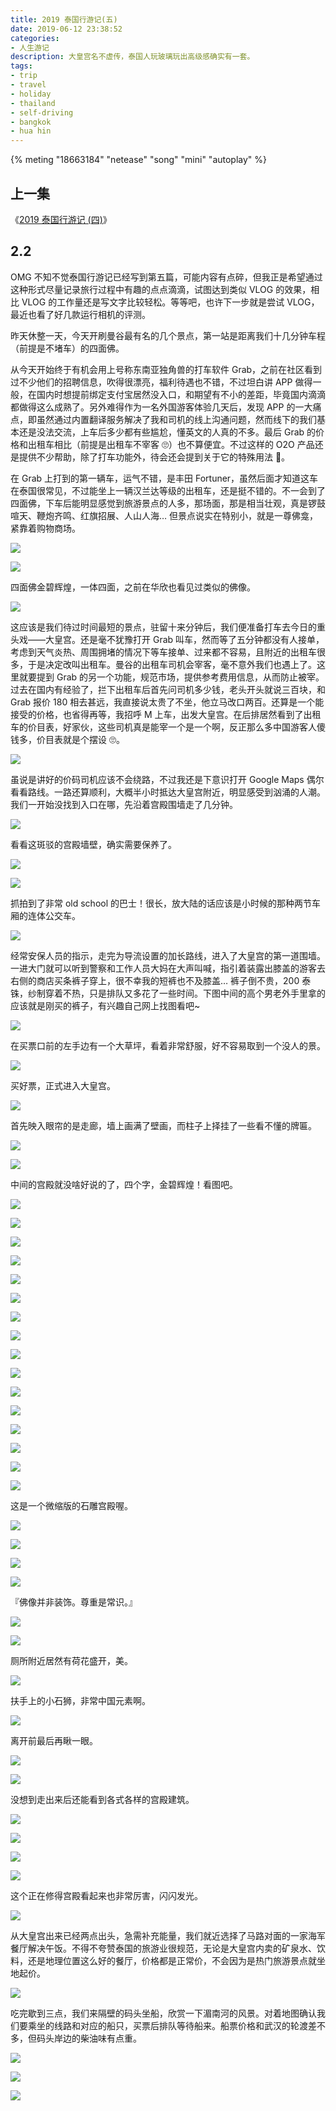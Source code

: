 ```yaml
---
title: 2019 泰国行游记(五)
date: 2019-06-12 23:38:52
categories:
- 人生游记
description: 大皇宫名不虚传，泰国人玩玻璃玩出高级感确实有一套。
tags:
- trip
- travel
- holiday
- thailand
- self-driving
- bangkok
- hua hin
---
```


{% meting "18663184" "netease" "song" "mini" "autoplay" %}



## 上一集

《[2019 泰国行游记 (四)](https://blog.joouis.com/2019/06/02/2019-thai-trip-4/)》



## 2.2

OMG 不知不觉泰国行游记已经写到第五篇，可能内容有点碎，但我正是希望通过这种形式尽量记录旅行过程中有趣的点点滴滴，试图达到类似 VLOG 的效果，相比 VLOG 的工作量还是写文字比较轻松。等等吧，也许下一步就是尝试 VLOG，最近也看了好几款运行相机的评测。

昨天休整一天，今天开刷曼谷最有名的几个景点，第一站是距离我们十几分钟车程（前提是不堵车）的四面佛。

从今天开始终于有机会用上号称东南亚独角兽的打车软件 Grab，之前在社区看到过不少他们的招聘信息，吹得很漂亮，福利待遇也不错，不过坦白讲 APP 做得一般，在国内时想提前绑定支付宝居然没入口，和期望有不小的差距，毕竟国内滴滴都做得这么成熟了。另外难得作为一名外国游客体验几天后，发现 APP 的一大痛点，即虽然通过内置翻译服务解决了我和司机的线上沟通问题，然而线下的我们基本还是没法交流，上车后多少都有些尴尬，懂英文的人真的不多。最后 Grab 的价格和出租车相比（前提是出租车不宰客 🙄）也不算便宜。不过这样的 O2O 产品还是提供不少帮助，除了打车功能外，待会还会提到关于它的特殊用法 👻。

在 Grab 上打到的第一辆车，运气不错，是丰田 Fortuner，虽然后面才知道这车在泰国很常见，不过能坐上一辆汉兰达等级的出租车，还是挺不错的。不一会到了四面佛，下车后能明显感觉到旅游景点的人多，那场面，那是相当壮观，真是锣鼓喧天、鞭炮齐鸣、红旗招展、人山人海… 但景点说实在特别小，就是一尊佛龛，紧靠着购物商场。

![](https://wk4ija.bn.files.1drv.com/y4mbyXrrVG6U1KBfg-Rg6shIH3_hoBQKC4R617siiADXNWIvWcEcMoshpT1WRHwswWW2lRTCdY99HmwEn8aCWKaaISCI3RQ342OwY2zKIHXWtBfDIUkJdCexZO2niKyDbOONNd5q4mKQoOXcPqbiQdb9q9wEwjcVTmCaotVUaQGN6upVRX7ucVmP1r0ydocoT6LTsiGaCUOjT9nGJYmA7v8IQ?width=2016&height=1512&cropmode=none)

![](https://wa4qja.bn.files.1drv.com/y4m7ZK1CyhiBNhP-DRkzzwpdVtCPHlcv4apV0goEHtN0aOvTZjXQdARMRS9K8jTNb3HECzgqJIs3ivPoJUtgFDovw9q0ruu_A3Ecq_gk7lQauu_AxEnICsP9j8iGSJ1S2k8iFhdf21TRR_Fw4vHFIL6UQlJipYhIiYqQtxY_Z4zCA-4O__c-vmAKY9wYZa8SjeFh4GVqBD9RekGZAUdvgTAiA?width=2016&height=1512&cropmode=none)

四面佛金碧辉煌，一体四面，之前在华欣也看见过类似的佛像。

![](https://wk4hja.bn.files.1drv.com/y4mf1GT8wRigQIeeRX_swnYaJQU-9SdalV4v4Zil60kQSajAlZ8NFPHwMg8X2d6wn9EdxuxeFVTzW29NrgMigxWjsV7prLAIN-4QGxLk8vnIfBctbkXOh4gNhLOBwSxUkf1sxI5pK-bIXraGoBX8lUoPqGSjD437XwyKb8d5M_WTop_wwRV7saAcKNtJ2MWnIHYTUbm23hWUJuZfM14UMoqlg?width=1512&height=2016&cropmode=none)

这应该是我们待过时间最短的景点，驻留十来分钟后，我们便准备打车去今日的重头戏——大皇宫。还是毫不犹豫打开 Grab 叫车，然而等了五分钟都没有人接单，考虑到天气炎热、周围拥堵的情况下等车接单、过来都不容易，且附近的出租车很多，于是决定改叫出租车。曼谷的出租车司机会宰客，毫不意外我们也遇上了。这里就要提到 Grab 的另一个功能，规范市场，提供参考费用信息，从而防止被宰。过去在国内有经验了，拦下出租车后首先问司机多少钱，老头开头就说三百块，和 Grab 报价 180 相去甚远，我直接说太贵了不坐，他立马改口两百。还算是一个能接受的价格，也省得再等，我招呼 M 上车，出发大皇宫。在后排居然看到了出租车的价目表，好家伙，这些司机真是能宰一个是一个啊，反正那么多中国游客人傻钱多，价目表就是个摆设 🙄。

![](https://wa4pja.bn.files.1drv.com/y4mFYqWLdYLiI_5qhd6TsO0GzpfPmBqn1GtSyUxX5AHNtWWbotCDK4Hg6Jx3FFNyatFFo5pcyrAkmzUdNaf9eK5qgbh7-UwhFWu4g0V_zdmMQtUy9R70S2KPV8ymh0VpsiC00kdFnqBqVwXenM2cV5Uw4WpP2lcIeKc9bUee9PkaZwnosOKzmFPesoc_X05ZweGGQZioIkq2Zfe3Pl3hSzJCw?width=1512&height=2016&cropmode=none)

虽说是讲好的价码司机应该不会绕路，不过我还是下意识打开 Google Maps 偶尔看看路线。一路还算顺利，大概半小时抵达大皇宫附近，明显感受到汹涌的人潮。我们一开始没找到入口在哪，先沿着宫殿围墙走了几分钟。

![](https://wa4oja.bn.files.1drv.com/y4mTSoBRN6ATCy2vJUIdF55CFt1b43vZhG9gAGATrtBEmPB_qBPHxSMIvizbLBCj-bsUtQMbmfS962rTK-ZUTzsUrRaXMnETCR1LM282GXVYTLjsgp25-pKhZDwM7Z4v7DFg0JWvBbxHGi0CwcNVLvbMjfbTtGuCfFBry4L9BZm5WnXrKvpjLiMoh_cmJw5GOI-FqzcDwK6FduNNGdNeguF5g?width=2016&height=1512&cropmode=none)

看看这斑驳的宫殿墙壁，确实需要保养了。

![](https://wa4mja.bn.files.1drv.com/y4mmL4_kcDsKX6IYGw6Jq395GhJC23v6vlwQ4vrXaV51tpkF7WdPdNY_Gh7TGZ05idHFkVoar1343KTwYZ04iiJhVj4_vaPoG-QkA_QdhYNjlJZVdr8dv2x1sA-EwU0fI2I4uwJY-KYkMsqzonA4cskJTJsJbw-frfWLtIT9DXmla9LT9LXUTredP9zVjFSeevdyAUkaIviyXBZUFDcnksvBw?width=2016&height=1512&cropmode=none)

![](https://wa4nja.bn.files.1drv.com/y4mlT55YhQtO4gg9_0B_YOmc7U1SX1SBU5iL5tpG19MfzJ67cp6-EN-mwVOrhCIyY76Dqyt0994eDcYpUUN9jyKS5DwmEc28-0QY85G49MhLfqbrTL80gulkw1da0-guZ5pg0FuLaZxcg7Wo2UGOm_60sybBlRZebnsY_f2rK6csOBkFvoTk9fAUhW_BkyCZYSh7zCjLkmNQckwquOrvlcjrw?width=2016&height=1512&cropmode=none)

抓拍到了非常 old school 的巴士！很长，放大陆的话应该是小时候的那种两节车厢的连体公交车。

![](https://wa4kja.bn.files.1drv.com/y4mQk78zE3G9dpAApht7N2l4PcoSm_ZowqntYItYiwjS9d6HLxnE57fo7eaK36p29hudkNCOcRpP58wj2nEB-gAIToNwng2f6NnbSqAx7U-g6lUCpwRLlLUTtbwAR9NpRqD4TcyephEpvQarOPvrORBrCLOEVo7BLRzzerXwrzGvXFSaDqMqQULndh9ooW0XZZQxKoi41qtx8oIGTwU3fbqNQ?width=2016&height=1512&cropmode=none)

经常安保人员的指示，走完为导流设置的加长路线，进入了大皇宫的第一道围墙。一进大门就可以听到警察和工作人员大妈在大声叫喊，指引着装露出膝盖的游客去右侧的商店买条裤子穿上，很不幸我的短裤也不及膝盖… 裤子倒不贵，200 泰铢，纱制穿着不热，只是排队又多花了一些时间。下图中间的高个男老外手里拿的应该就是刚买的裤子，有兴趣自己网上找图看吧~

![](https://wa4jja.bn.files.1drv.com/y4mQkJT7WMAOdyXfG7et5YiyV5_NwRTIHs-KJlnYE9ee9z9hzFZC0xuHOaoJi2B-YAw660gRMEyJwxV1fmqTIqX9k4295jX8WwI9srUmWfMi_GI-XlW9rJ2klXo5uMvG_gVznCkjwc3SBBRUFGUkFW5w7X32HWlFxAQGilpZMFlQnT2xr4Fzwu3z48V4GFkzK5sCluSWrvZNO_qc-vkGXt_9A?width=1512&height=2016&cropmode=none)

在买票口前的左手边有一个大草坪，看着非常舒服，好不容易取到一个没人的景。

![](https://wa4hja.bn.files.1drv.com/y4mKJkZSBaZ8cFFggZhcMdNCQUO4n-_WeHWKymcQucWcefT-43G2VRK0WOA7YTC3AtDGVCltv0hcCFk3FHDIL9wxPzNbjQXxlFMH2WeIgRFz5IzFflZp7o34oEQcZzYmgszTedSIW9j8TJC6E_06iCtJfqLa4yrovRTeFQ84VZ3JRqhc-3RlTmVf6CIAo1J4tGTJ6fAAkuwTZFu5qLBZeqRhw?width=2016&height=1512&cropmode=none)

买好票，正式进入大皇宫。

![](https://uk7ema.bn.files.1drv.com/y4mSH-nLTtQOpGvVBMRk2f-uBH5lHuJoR1U5yg3mBoHbnwiPdR_HWarhOLz435epJpm6BCs6fw3FQCqC2DOV-RLqsMOnHYPXcRtvVC5RztS8LpTnGGqfdCVFE8C4NZLGuuyahDqvKickSUr8N11RZLu7Br4TTgf-Qn2daWCMPsyWIx9bUrX8bzPsmIzanUdJ6zAoOUdenNtmYUyB5YqXNDXUg?width=2016&height=1512&cropmode=none)

首先映入眼帘的是走廊，墙上画满了壁画，而柱子上择挂了一些看不懂的牌匾。

![](https://uk7dma.bn.files.1drv.com/y4m5a-_w8o7dDc8u2oa5jhG8egEUuXi1-wCwsjFM_PqdiWWXDuZo1ugd4bWKBe7ElTnEvsajerpd2s1M9-hokcAfHpiQishfjapZ_ZxNA15Bb5ceN7NiAq6--9lhD6gPbYqxatlYVQ19qAdOf0-scI_zN_hiPqNfC0C5bk2oGbmXCn9T2WC8pcCK5DI96VnH1dHd7dnKmQh7dCwX1nGhUPxzQ?width=2016&height=1521&cropmode=none)

![](https://uk7fma.bn.files.1drv.com/y4mMRdX9Rh2yRfJskHVmlhjHxjJnjX8kW7rGyQF6gTokvLOaOOlKVzVxa0YNZaFS-XNhXOPYP-sJrxjpxOPtZf2_5GUSE0D-VHmQfM5KHgLh-Ddsp1TDcPNHlaLdYqtKwQ-s_2wzho69d9Q5qR03nS-CblJU5lLZS9G9s6J0ACRVPBDkmdXCbgMqdnMx1H60a8FarR0UESc_uTLiyvkN4WTXQ?width=1512&height=2016&cropmode=none)

中间的宫殿就没啥好说的了，四个字，金碧辉煌！看图吧。

![](https://ua7dma.bn.files.1drv.com/y4moEWU_q8MZeuhgrML-xeqY2V0cN_nnxyWoc6zRIslxo4nBr90KYNWa04c1b8nAOBio04V1qb9FHKx8DTr7i-JfURvctzX0fopbV6Qh6SvaFSEtG-cXQQrhla1Re1vTBdiwEZB8uou94dBdoCVT9lNMjXn3U0PIZ02pETFS46A8anDUTXc8e-uY5PuikObjM66BCGToNa_6-_HGNMRKuDvcg?width=2016&height=1512&cropmode=none)

![](https://uk7bma.bn.files.1drv.com/y4mPPVw6YJf91zYUTOBwe3FPQ_ZxAoLNytyshlbL_aP3tP3sxVRudTtAdMuG-7ZGw5oB6Aj60kyLtpXxerz_cbClhLGN1E1CWSXeeVxiSmwhfZ0Z4bXD8uq11IJYP082pa7rgs0kvxAyQp7uxzyC98_lfZVQ86-kSsmMt4-IxUdXurmpzlC-QzrqgInxGogzvcelMzJfrClbS_MUGbkG9R_HA?width=1512&height=2016&cropmode=none)

![](https://uk7ama.bn.files.1drv.com/y4mac_3_sFxDNAtp8zfpJXO1q3MSiZ5a_QC7A7ZEHm7okVCYUA8FKT8l2XhYAM1YIBF5BDjSYoojCgDtvANfqnOijv-bV7FRO9rJ1X8ofNbzPgAFPJE38DMZjMJszrx_OjV86JJgb8asNzcY2xzHtETfluEh3CqBm3YNLw3gEUuwUj7MtYaoEiHbjhBIZXIRuxvplL-LubqKbLduCDlTV1S3g?width=2016&height=1512&cropmode=none)

![](https://uk6qma.bn.files.1drv.com/y4mvkt8XZmhKTmG9kSehakjuU7hYw4opgfPfZLjzLCPOAqXdh1HIcXRFtLb1EFAgWEdAnoLqnefKAkVPIj0HNbb18lw4IsjN8V2wrWNw490yYDZFvoVUZVrLLGMB6f3zytWqMIgq36bkc46DWjvJC4HN7DATfJC_KvP6vIoOrOwmUZCyZ8rjhaYLovHNqWL7j-bPBC3JDgVALgfrW1QskrSAg?width=1512&height=2016&cropmode=none)

![](https://uk6pma.bn.files.1drv.com/y4mrFywX_Ibu3ZvHHnqq6RMLYVMpqu1GjryPqPFSpIa0LNrptOHRe_OeYVUiG46yIve0zRhsB9qkKoJiN5MzJZQNB_WIc6QOuG9hBBgLNjzJ5e_28dxEtRLG8NLwZ0yzDvAXxnFAGoc_QIN8B8RhmkPLn2ZUHUNhX1veV_HK3HFxXIsD2GQ5lBQmfwq_Oqbbm-VW7Vz-z0-2BZVgHjQ32jDTQ?width=2016&height=1512&cropmode=none)

![](https://uk69ma.bn.files.1drv.com/y4mPT827wZsrA273gSythh81UJItI0-jhKv0w6VqGrkCTSAcFFpqA5vVbfHENOnmvbz3UFPqt27ZdTkJpyqtypwUa3IlnwEAlS3boQ6q6rSdk2ZgWrXnP1l2Yzp95RJKx4WU07ZVtpkPLQaEU5jtORP9kZekIoGqYepev7rvKdl93lBK8RWrd4hYILEDtphYS1kIr8i8YYL0r0rWo_jDQGlpA?width=2016&height=1512&cropmode=none)

![](https://ua7fma.bn.files.1drv.com/y4mn9SVdKxHBKutLL325GUgRSKkOGv5p8gTzQ3fiVFAd8WSBsOuJsyvWzTq4q4NAK1QzHxepicryaRJ2oOi6Rz0MB0B1-8W0WwyDUA8_vgiwDZtAgricSYg0YALKuMswtTS6avA9SmCPisD_eq09XKrKhjNvTOzL9zCrxi6u8Op_oBvhmyX6FYEhcY0yyNe8Lq44p-6lSZjZRNkwxTQa3vPOQ?width=2016&height=1512&cropmode=none)

![](https://ua7bma.bn.files.1drv.com/y4m_lsSu0U_ShyiJ92tnnM2J_afZke7jPbHL7DalHZGsDUTYsubUMQbjoX9aR5rf9pyEYC-22Y4dDBjK4n4lRWZ9i_BtWkCZuhsgi0uMI1B63v64bXau9PggN0tN7ob9CtQIQzaYveDjDaG9YjfjKn7h__2K-wr7QhT7fkR1oQfqWp6jYZhNY1uJf5akAqddGG_YShV5T9nvHDrkRdCVBgcwg?width=1512&height=2016&cropmode=none)

![](https://ua7cma.bn.files.1drv.com/y4mdoOR1JzKJWPr3cNhRMxDqPACRodFGGv_jyjILNquGmB0KUAU4YMVZ9C-MMr2FR07riZoE-5oXEBD504apwLTEh1tXknkKinYqzqlsYfavZGcGHHkqeqQYSRJhJujFer6-JZcct5N0I87FRIE2XK_NnMuoMElE2DqZlsLa-SIkqS0ZBeEhKPMS_w77yMWvq3RI8kIO9uK2qw5W7_MmIcZkQ?width=1512&height=2016&cropmode=none)

![](https://ua6pma.bn.files.1drv.com/y4m4D3fbgDT6nevKnB3iGJD2_2azJFdcNdCB7YavERqKQZbHW-8S-4deYzfiI0WUk8IKwk4cp-0EV-KoOAYeijqhgQSNLNA7_TiOnPtWTDUx1WZyPv0R9EFR6NMKLaZTs3ITUHIVTUXrAZAJmSwPITScIYoFZnQt9ODqbGgpZrzJQhPn20bCxJYDudqS_FX2mOxB4L86Ax5cC0R-vAIOR3n0A?width=1512&height=2016&cropmode=none)

![](https://ua6qma.bn.files.1drv.com/y4m6lKkdacrESg9s5w-wDN4nOumW3XHM0gR3JrlR2UFUh9TDLcj_DhVEU1uvXkdcPsC_0VyL7ROJXZOyCs0t2XOpLeXYJf3MCRKo8olbvXaAG_Ns91Mn17yl3W9ptUUv5kjNGhxI3KVH_4sF76ht1BhHWjEgnEHdMbPoNyTxkq3IqQ_U2Wm28t-wJNfPa2qFPwYtZRZXgJg7nvsPk7346jozA?width=2016&height=1512&cropmode=none)

![](https://ua69ma.bn.files.1drv.com/y4mEJS9_z5NwqiqGIXRSqVbUhQfclQUloIp_2QMVz-rblzc7G8GUkA5SDkkZxkAF4FkHCxb65534CuiiRlOZ3uYZPW1NScEmg43WIgALTWPsRGsRueAVjqVCcumh0AD_Y3xeC5JbCnqmMg5I_umscQgH6qaswcbMMF5aybCin52yyPyXT3oESMuiVn1kAmbFQh3NhpIQGO5n-Ik-uEU6KuQNw?width=1512&height=2016&cropmode=none)

![](https://ua68ma.bn.files.1drv.com/y4mwuF_AyZcvgZhFa6qX40IqwNPKeYtq6YMsWPkcw-yVqD9JsUPBiWOC1UINJfIhjT1PAHCuOPF_69IswCNl72t8mnd9LL47TddYdL2VQck0c8ut2p1dl_LdAvq5X_7oGBfGHAO9mR3nxnNSDdPw1qUbV3pKjWPsrQfyqN7we31WSw3bj1Fw74qR9zw2zd24X3WKDk5pBPEWGAShLTMJhYMfA?width=1512&height=2016&cropmode=none)

![](https://uq7ema.bn.files.1drv.com/y4me53AkMsFj3OJVH6SDxmhH4YT2B_jBNTy5NbqvwoHucytwH3Gsr0fmu4GpJgg-NJ445UtNuQdsAmB7GmXH9VaU6_pbQnXDx6K_f7PJdxrmMznwIli2YsFHCwhMg52ym10CYW2jJ6XDhpKmR9-3HmjKGXN2C8HpmdRVXFO3JOdx6BC-1nA5Myl8IqwY149S4ESjS4qB1COsUH2VLfLrrgtfQ?width=1512&height=2016&cropmode=none)

![](https://uq7dma.bn.files.1drv.com/y4mtb8Y1h0szwIGLHSc1AqAHVtMNSl17x_H4F0kES-A1cLaI1g6DIW8aasnvRU-bNEdNQ0NCdDMgBXOZqJ6nxOSj0py08Z9BDqVJaQPgBvBeR37IMQW4AwdQvZImUj8uKaGoWoxRKnJeEJatOGiNsV7WZfA5vxKH9hMXzs56sHitf3UQ6bXPqFZbIWWfyfrI5EOGejUQJ8TsQVYZeguQcU0ow?width=1512&height=2016&cropmode=none)

![](https://uq7bma.bn.files.1drv.com/y4mJQFomShvmlN4tN6iU10xT9cqidvop7fPlasTW49J5qm7sVK57hjN1Br188CgmDFDzu2Bquwumke0NwxNcHa0SQQM4YyQ7sDRnc2s8dNEr6kodCxsmXIP21JFw2udpXuMUSIVXW_TSQIgaP1f2wUooUyc-veYQfcBrqxnypH93XePGEJCOtGEWffJAvOCgwXE6JtB4p2SAUjs1mDN0bO6Xg?width=1512&height=2016&cropmode=none)

这是一个微缩版的石雕宫殿喔。

![](https://uq7ama.bn.files.1drv.com/y4mpAfqMtIeE3WHy-BIOWmm5M2jWLXxL3rRMS22Ga_O5dpQ-TiKl81Tsro5qnOXvW9O6FSnPH25eOtBC0kgYugv92bkhvWP2JsbxjnnDuEYIXKIMMIqAWJFI6QRA_ZZmagDgOwOf04zMA8kYs2kFEgGNsWGxB0XeJvuAkZd2QEUhNax8j7nAmPXOQHfgDGNnWJW16v37hzQHs8r9LSLTVTXrw?width=2016&height=1512&cropmode=none)

![](https://uq6pma.bn.files.1drv.com/y4mZSGD-oO6e5h5Ah0Q2_0R7NBLDZPb9ULlk_diX6KqC7ABQYVBGlrRujve5EeRYgS92wBu5Cr789txNzv-o6i8-VHMYSCXPv1ZBGcqRcgzDnerAYWx1d5TQuzNarwNyP7HEESOgkqDaKdaYD9-ZrXMCYzwvqBaKhDQWuOBigWQ2ELlKneCuan76b6fwiva-5UOoLEPHMCTRL8bGS7LL4-JVg?width=2016&height=1512&cropmode=none)

![](https://uq69ma.bn.files.1drv.com/y4mbr0VJf4iHTyv2tseCTUGkYK2hScr-h2wyT32EzrnjRvfAqCezY4D0yWkH-fOhVcd-etMGxvFwdj4Gx4yQCT4z7UuAeAW639vGsa0e4O-jjLoJ6lcE6ZWsvNatpqa8NT8vy7ycjTyVTBEZJw6T-5gBzjKmvFlMsCjd3J10o7q7bhZSwo_JO344fb0u2YmAoMuNjMRHpfU8olrWsqiJJwzYA?width=1512&height=2016&cropmode=none)

![](https://u67ema.bn.files.1drv.com/y4m9riH3gH-lIrt6T_TJGtQ5qj8VCrH8y7WBIomUb83PqgT-E7dg1-VSQmyUWYp7LZOnUOoVY1-B6dOCrb6lV_d88y4SiEA4oey9VjPzAZKRgeJxZfIDI1Uq06abVc3qAJh5r6HivQVetyC9ZiFq3ouOV8hmmfzm5f0_NsdSLpmIodzhFyo81FxPATFYQGNdhr7g4HIjhKBr4WyVcL5_DjAWw?width=1512&height=2016&cropmode=none)

『佛像并非装饰。尊重是常识。』

![](https://u66pma.bn.files.1drv.com/y4mIAsW61_6a-HRrpY67-WdWkSE4Z2RcN9xek1auq3_7UucIGOTJJeTn9v80u9q4_oXYzaIamojnpX5Y-t8OQc8OAGwJVioh8CyHcMRpIctE534HHOG1eCzL-g3dfB2Rs7nsHdeIIWokWBlfQHGkH617NCQdOq5Qtugom71EdVdRyaIJUvhuT4s4tQGuh3eryW5c36fG_81eeYmxDXR5KHXYA?width=2016&height=1512&cropmode=none)

![](https://u668ma.bn.files.1drv.com/y4mZswlC11MoOqaNKQBZ01TzHSz_UBac2USd3bdsdXUfh6og-LjpYymLYfOnNcgx-vBhqm8xQPZ6Fl2-X61sR-kcpjqh5CURb-odp3xc4_4cEKwvd51w1nACPEQ2N4b6s6-7aVakzRkReWrR4VRO2JmVr_blF2BrtzXLzRsltTCIuDTdrtnD0c7z1BBuwjxdCDYSejI1aqDCD2BlYqU_2bVmA?width=1512&height=2016&cropmode=none)

厕所附近居然有荷花盛开，美。

![](https://vk7fma.bn.files.1drv.com/y4mC2eri-ACfk1UqvI2DkjNhCQf1l3D50V1NvrMULt0HF5gRsNaEeS-krx8wVaks54CQKNBtJPhVeZcLiQL-h84GTj15YAQ6V6zkEvLg3L7ulxrMl1HcQHT7BKEnaCTBbgzbZxIPvv0CGlz0zfyTMHNuvrs8h-V2Udpxxd6nc2U2ly_FmlepS4F12yo1UWL7Iw-bbYgTVMcabrlx63oKf1BjA?width=1512&height=2016&cropmode=none)

扶手上的小石狮，非常中国元素啊。

![](https://vk7cma.bn.files.1drv.com/y4m7aI2WPMzB0Tb1IlNCypPUz1mFOt6BW0Zf23tfoslvNYOcfhK4mwqPT7wkkoXAJholTAb5-i4eXLfmriq97aHG4R9ZV5l_T9J0Wl8ZuhinKdaKnqOvfhv9i4m_6pbhDnoOxIIFeSK53ro_tL-omgLjc4knRmEhdzbj1kRfO1kx3ItpLQNaZ4RJReorlQFIphZJ2AmShVAUDtfbNRwaxNUUA?width=1512&height=2016&cropmode=none)

离开前最后再瞅一眼。

![](https://vk6qma.bn.files.1drv.com/y4mcpzPY1cI3OrXtnAs-EPkF8LTw3MIeKYo57rjO_5y2NpltKDoDVTNBzmVIUBS83ZbCqnR24Lz-rKcYiy6zf95wDSj-DpstFmftFw4I5qvhvdoyfxuwc7C2vszXkc2zGA1NRh2qfsGNVgijrLDJlj5EvjnpcCycLIfMMwBkCtbgb71Zqwznir6wbL4q9AOymiQmEjsw2el3Ae3BsGVBbZsmw?width=2016&height=1512&cropmode=none)

![](https://vk69ma.bn.files.1drv.com/y4mPENbm6iyW68NDeHuRlW1JoBLbxLkluRxO1TXUe6r-qazWxnbC_Ztk8qQxooNy5jD4HzpHlylfisZzQomvnnpC6g1-W-wLkm5QC5q-2kq3ruDGtnc1GbhlB1vuONjOeLQGanEt9pRvmlnO6DAYEKWVoz_JPAjkazMMLc9rPYpyqoRiMdCaSvB79yWnJqxVjLiHsd-UOt5A44u1Kg4Wq7_wQ?width=2016&height=1512&cropmode=none)

没想到走出来后还能看到各式各样的宫殿建筑。

![](https://va7fma.bn.files.1drv.com/y4mLJqc1uBAiAKXiz2VFfgZapGBJOj_69iN-dioOtwK92z5YWChD6p51BApCKzN6x03C9ycrS_Fo-q4oOfGoDRtFNWd4vT4z9gx-uzMM4nNZmy_bRCfc2DkoO_5LWo0l_bSgVMVfvQGDLY0om8axjDVEtmlytRi61ItyIDR66I8524YXVDHds7KECUFvLEmauuUQ_MWQIr2ZPbLA7aVuf38vA?width=2016&height=1512&cropmode=none)

![](https://va7ema.bn.files.1drv.com/y4mlCaSBu6baWtwyZF799To08aHCVl2YtYovp6JtvA6Ir6cZBecUfv9QQbG7oEVHJVhX67j3ck5el2hWD0p6n2_fOA7k1eGpA9NqfrpVxFLmhw6GgQxFoKxCM8U8_S6ueMRaMGkOR660HzPiPczhCG2TI933phCBXeoh7w-O4VclakddeXLjH-Yaht44HIEnm1s0wW0rr5lvprJNGbkLYj6Hw?width=2016&height=1512&cropmode=none)

![](https://va7bma.bn.files.1drv.com/y4mKlZCvEpZbPzUJ8zebqcxl3C8Fi1tv0MhGPNUAR89aJVFM6Q7xpIhuLJ1WAxm74doeiCQUTXAlC5JUDT0UjkBdu_jGDA7gxOVMVL6n4ecs6K_2cOHK0VsjF916_p1WyToVZYddgfPxT7rcrCt3MW2zQRlE1yd7Z7uJsZbbFwbUaRcKXdhkpeKUIHwfwHKYt-JzQ-2dNW6F3i5uK46TGzT5w?width=1512&height=2016&cropmode=none)

![](https://va7cma.bn.files.1drv.com/y4m7CjKedxekw62WDQRels7dI21nEwGifwYosoSuYco4fegQeLUT5gPxCvRXQXsrEzN1tSR2PlVwkxSFJTdoTvLPBqMZt1LotH61uB-abd_MmX62yJZbu-_-QGUYcTm10M3S0VzQw3VIVjpIH9P3-SQtoGBveEwvnw09f-YiA6J6mzU413BZjNq2A7SrrG2PNtbIN-E1xIynpQuR5uJDg1uew?width=1512&height=2016&cropmode=none)

这个正在修得宫殿看起来也非常厉害，闪闪发光。

![](https://va7ama.bn.files.1drv.com/y4mSiF7mZTXw3J5bohT2h5wrobaIOi7ra-F6L1Qe9UvfEjH16BL_HmcHTCelQ5dAuEU2cbAbCEdVf6lSSRy0h6modE0ad5uWM73tHWSNdC5jDt07GfRnNRt33BmpQbN2j6kjrrEagXXhEi1PXp1nzGoyLYtozKN-_zYJ5_teRJxsdY6EgDIJdMMMskU5Z6c5QOZPNkTQePTUsf6M29xH1MFNA?width=2016&height=1512&cropmode=none)

从大皇宫出来已经两点出头，急需补充能量，我们就近选择了马路对面的一家海军餐厅解决午饭。不得不夸赞泰国的旅游业很规范，无论是大皇宫内卖的矿泉水、饮料，还是地理位置这么好的餐厅，价格都是正常价，不会因为是热门旅游景点就坐地起价。

![](https://va6pma.bn.files.1drv.com/y4m5-vDS72f1SXC2PvFQpFw76H7YNQHP5yM78lrYOsLXn8MjksD4wkZPdKUdkh8bMPkrOptoxvP6qA9SjL6kZQrOt5gGI24rLrToVn6suvhGDfAKzwy9EETMY47jiG8S4LbTVzUqVD4FoFeHYuAGO4qZIcMBhWA6PwyrwYa7MGzYHDkHLxKG0StLdfGAarRciJ67genKjFPRREDKsk888zy9A?width=2016&height=1512&cropmode=none)

吃完歇到三点，我们来隔壁的码头坐船，欣赏一下湄南河的风景。对着地图确认我们要乘坐的线路和对应的船只，买票后排队等待船来。船票价格和武汉的轮渡差不多，但码头岸边的柴油味有点重。

![](https://va69ma.bn.files.1drv.com/y4mgnrtZE90AiCdN3fHCuTTzA72Vfgkr4fdtwF6Yy7XQWh0A6NkP7lv8aIFxUTwKeMdt_GruTElxnGs7BJQfyPY3SDvLa7SBwJ5yFpVetMgWImG-OTOpYsjrmjU5ynlMkn3tiz-Vpfrv09BhiuqjfoCYaz9F0NypIBCZpujvzQoGBAg51zhmkxxqUaJ5Dhtu9lU90EqqAo9JB46-Nsgrxsbrg?width=1512&height=2016&cropmode=none)

![](https://va6qma.bn.files.1drv.com/y4mUD2RhlTUHqQB5zUjOH0vzfhWsvGn8pFTRiSv8erudgSXqwsNuaZjq-iNLy-wAJQiuHoa8hD_OVc1bfYrgSfFOr6XIlPy-55MIZ756SGXiONaIahGSXt4TLj8mGMouj4X-WhkQ6IUgp1mSu7fCXmwVIIRJ8M9IMym4Bp8jBFyU8aEl-YKpcZscEHEQ6YYTXiDNfyiIBwBKjwyCbFejDIs1g?width=1512&height=2016&cropmode=none)

![](https://vq7fma.bn.files.1drv.com/y4m574jA0_Fd1sOlT-wEIB9hzcRJ4LCWIgHbWL5FLgSVy8rbzI5H6wkZf6OyoJ5Mc4rJafl2OoIFY7LBQwjmhGmyhxWzf5UBFD-QdRgQP0CalrMUfe085UOVutwQuVz2dA8qiO7rxwS28b3g7XkJd60_stM7rmnmoAJU70ZSCjB3_FzGTt_o0APZhoH4J22v3L1_DUa4kiZx4EWHedR0FE5Zg?width=2016&height=1512&cropmode=none)





















